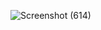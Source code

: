 ![Screenshot (614)](https://user-images.githubusercontent.com/61375682/172171811-790821c5-b6f8-49f0-8055-df565a208fdc.png)
